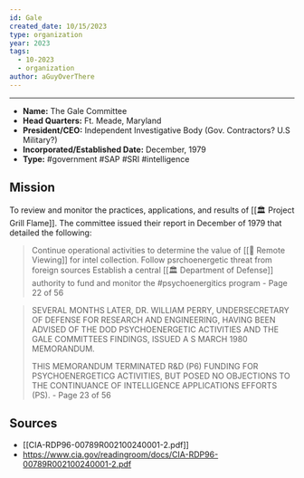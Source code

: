 ```yaml
---
id: Gale
created_date: 10/15/2023
type: organization
year: 2023
tags:
  - 10-2023
  - organization
author: aGuyOverThere
---
```


----


- **Name:** The Gale Committee
- **Head Quarters:** Ft. Meade, Maryland
- **President/CEO:** Independent Investigative Body (Gov. Contractors? U.S Military?)
- **Incorporated/Established Date:** December, 1979
- **Type:** #government #SAP #SRI #intelligence 

## Mission

To review and monitor the practices, applications, and results of [[🏛️ Project Grill Flame]]. The committee issued their report in December of 1979 that detailed the following:

>Continue operational activities to determine the value of [[📜 Remote Viewing]] for intel collection.
>Follow psrchoenergetic threat from foreign sources
>Establish a central [[🏛️ Department of Defense]] authority to fund and monitor the #psychoenergitics program - Page 22 of 56

> SEVERAL MONTHS LATER, DR. WILLIAM PERRY, UNDERSECRETARY OF DEFENSE FOR RESEARCH AND ENGINEERING, HAVING BEEN ADVISED OF THE DOD PSYCHOENERGETIC ACTIVITIES AND THE GALE COMMITTEES FINDINGS, ISSUED A S MARCH 1980 MEMORANDUM.
> 
> THIS MEMORANDUM TERMINATED R&D (P6) FUNDING FOR PSYCHOENERGETICG ACTIVITIES, BUT POSED NO OBJECTIONS TO THE CONTINUANCE OF INTELLIGENCE APPLICATIONS EFFORTS (PS). - Page 23 of 56
## Sources

- [[CIA-RDP96-00789R002100240001-2.pdf]]
- https://www.cia.gov/readingroom/docs/CIA-RDP96-00789R002100240001-2.pdf